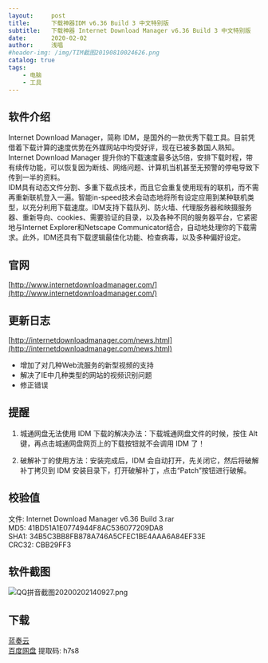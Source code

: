 ```yaml
---
layout:     post
title:      下载神器IDM v6.36 Build 3 中文特别版
subtitle:   下载神器 Internet Download Manager v6.36 Build 3 中文特别版
date:       2020-02-02
author:     浅唱
#header-img: /img/TIM截图20190810024626.png
catalog: true
tags:
    - 电脑
    - 工具
---
```



## 软件介绍
Internet Download Manager，简称 IDM，是国外的一款优秀下载工具。目前凭借着下载计算的速度优势在外媒网站中均受好评，现在已被多数国人熟知。Internet Download Manager 提升你的下载速度最多达5倍，安排下载时程，带有续传功能，可以恢复因为断线、网络问题、计算机当机甚至无预警的停电导致下传到一半的资料。  
IDM具有动态文件分割、多重下载点技术，而且它会重复使用现有的联机，而不需再重新联机登入一遍。智能in-speed技术会动态地将所有设定应用到某种联机类型，以充分利用下载速度。IDM支持下载队列、防火墙、代理服务器和映摄服务器、重新导向、cookies、需要验证的目录，以及各种不同的服务器平台，它紧密地与Internet Explorer和Netscape Communicator结合，自动地处理你的下载需求。此外，IDM还具有下载逻辑最佳化功能、检查病毒，以及多种偏好设定。  

## 官网
[http://www.internetdownloadmanager.com/](http://www.internetdownloadmanager.com/)  
    
## 更新日志
[http://internetdownloadmanager.com/news.html](http://internetdownloadmanager.com/news.html)
-  增加了对几种Web流服务的新型视频的支持
-  解决了IE中几种类型的网站的视频识别问题
-  修正错误  

## 提醒
1. 城通网盘无法使用 IDM 下载的解决办法：下载城通网盘文件的时候，按住 Alt 键，再点击城通网盘网页上的下载按钮就不会调用 IDM 了！  

2. 破解补丁的使用方法：安装完成后，IDM 会自动打开，先关闭它，然后将破解补丁拷贝到 IDM 安装目录下，打开破解补丁，点击“Patch”按钮进行破解。  

## 校验值
文件: Internet Download Manager v6.36 Build 3.rar  
MD5: 41BD51A1E0774944F8AC536077209DA8  
SHA1: 34B5C3BB8FB878A746A5CFEC1BE4AAA6A84EF33E  
CRC32: CBB29FF3  

## 软件截图
![QQ拼音截图20200202140927.png](https://cdn.jsdelivr.net/gh/qcnhy/blog.github.io/img/QQ拼音截图20200202140927.png)    

## 下载 
[蓝奏云](https://www.lanzous.com/b126492)    
[百度网盘](https://pan.baidu.com/s/1_1pAuP5QXtFp9ayI9ZX7JA) 提取码: h7s8        
  
      
